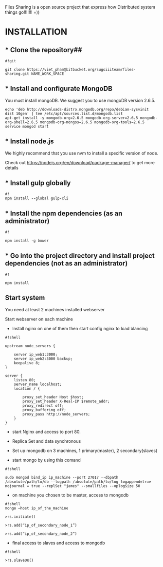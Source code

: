 Files Sharing is a open source project that express how Distributed system things go!!!!!!! =))

# **INSTALLATION** #

## * Clone the repository##

```
#!git

git clone https://viet_pham@bitbucket.org/sugoiiiteam/files-sharing.git NAME_WORK_SPACE
```
## * Install and configurate MongoDB ##

You must install mongoDB. We suggest you to use mongoDB version 2.6.5.
```
echo 'deb http://downloads-distro.mongodb.org/repo/debian-sysvinit dist 10gen' | tee /etc/apt/sources.list.d/mongodb.list
apt-get install -y mongodb-org=2.6.5 mongodb-org-server=2.6.5 mongodb-org-shell=2.6.5 mongodb-org-mongos=2.6.5 mongodb-org-tools=2.6.5
service mongod start
```
## * Install node.js  ##
We highly recommend that you use nvm to install a specific version of node.

Check out https://nodejs.org/en/download/package-manager/ to get more details
## * Install gulp globally ##

```
#!
npm install --global gulp-cli

```
## * Install the npm dependencies (as an administrator) ##

```
#!

npm install -g bower
```
## * Go into the project directory and install project dependencies (not as an administrator) ##

```
#!

npm install
```

## Start system ##

You need at least 2 machines installed webserver

Start webserver on each machine

* Install nginx on one of them then start config nginx to load blancing


```
#!shell

upstream node_servers {

    server ip_web1:3000;
    server ip_web2:3000 backup;
    keepalive 8;
}

server {
    listen 80;
    server_name localhost;
    location / {

        proxy_set_header Host $host;
        proxy_set_header X-Real-IP $remote_addr;
        proxy_redirect off;
        proxy_buffering off;
        proxy_pass http://node_servers;
    }
}

```

* start Nginx and access to port 80.

* Replica Set and data synchronous

* Set up mongodb on 3 machines, 1 primary(master), 2 secondary(slaves)

* start mongo by using this comand

```
#!shell

sudo mongod bind_ip ip_machine --port 27017 --dbpath /absolute/path/to/db --logpath /absolute/path/to/log logappend=true nojournal = true --replSet "james" --smallfiles --oplogSize 50
```

* on machine you chosen to be master, access to mongodb 
```
#!shell
mongo –host ip_of_the_machine

>rs.initiate()

>rs.add(“ip_of_secondary_node_1”)

>rs.add(“ip_of_secondary_node_2”)
```
* final access to slaves and access to mongodb


```
#!shell

>rs.slaveOK()
```